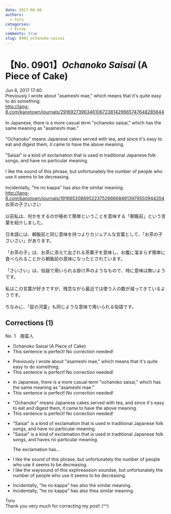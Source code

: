 ```yaml
---
date: 2017-06-06
authors:
  - toru
categories:
  - Essay
comments: true
slug: 0901_ochanoko-saisai
---
```


# 【No. 0901】<strong><em>Ochanoko Saisai</strong></em> (A Piece of Cake)
<div class="date">Jun 6, 2017 17:40</div>
<div id="post"><div id="body_show_ori">
Previously I wrote about "asameshi mae," which means that it's quite easy to do something.<br/><a href="http://lang-8.com/kanotown/journals/291692739634610672381429665747648285644" target="_blank">http://lang-8.com/kanotown/journals/291692739634610672381429665747648285644</a><br/><br/>In Japanese, there is a more casual term "ochanoko saisai," which has the same meaning as "asameshi mae."<br/><br/>"Ochanoko" means Japanese cakes served with tea, and since it's easy to eat and digest them, it came to have the above meaning.<br/><br/>"Saisai" is a kind of exclamation that is used in traditional Japanese folk songs, and have no particular meaning.<br/><br/>I like the sound of this phrase, but unfortunately the number of people who use it seems to be decreasing.<br/><br/>Incidentally, "he no kappa" has also the similar meaning.<br/><a href="http://lang-8.com/kanotown/journals/191665208695223752666684613979550944204" target="_blank">http://lang-8.com/kanotown/journals/191665208695223752666684613979550944204</a>
</div></div>

<!-- more -->

<div id="post_ja"><div id="body_show_mo">
お茶の子さいさい<br/><br/>以前私は、何かをするのが極めて簡単ということを意味する「朝飯前」という言葉を紹介しました。<br/><br/>日本語には、朝飯前と同じ意味を持つよりカジュアルな言葉として、「お茶の子さいさい」があります。<br/><br/>「お茶の子」は、お茶に添えて出される茶菓子を意味し、お腹に溜まらず簡単に食べられることから朝飯前の意味になったとされています。<br/><br/>「さいさい」は、俗謡で用いられる掛け声のようなもので、特に意味は無いようです。<br/><br/>私はこの言葉が好きですが、残念ながら最近では使う人の数が減ってきているようです。<br/><br/>ちなみに、「屁の河童」も同じような意味で用いられる俗語です。
</div></div>

## Corrections (1)
<div id="block"><div class="first_name"> No. 1　<span class="just_name">南蛮人</span></div><div id="block2">
<ul class="correction_field">
<li class="incorrect">Ochanoko Saisai (A Piece of Cake)</li>
<li class="corrected perfect">This sentence is perfect! No correction needed!</li>
</ul>
<ul class="correction_field">
<li class="incorrect">Previously I wrote about "asameshi mae," which means that it's quite easy to do something.</li>
<li class="corrected perfect">This sentence is perfect! No correction needed!</li>
</ul>
<ul class="correction_field">
<li class="incorrect">In Japanese, there is a more casual term "ochanoko saisai," which has the same meaning as "asameshi mae."</li>
<li class="corrected perfect">This sentence is perfect! No correction needed!</li>
</ul>
<ul class="correction_field">
<li class="incorrect">"Ochanoko" means Japanese cakes served with tea, and since it's easy to eat and digest them, it came to have the above meaning.</li>
<li class="corrected perfect">This sentence is perfect! No correction needed!</li>
</ul>
<ul class="correction_field">
<li class="incorrect">"Saisai" is a kind of exclamation that is used in traditional Japanese folk songs, and have no particular meaning.</li>
<li class="corrected correct">
"Saisai" is a kind of exclamation that is used in traditional Japanese folk songs, and ha<span class="f_gray"><span class="sline">ve</span></span><span class="f_red">s</span> no particular meaning.
<p class="correction_comment">The exclamation has...</p>
</li>
</ul>
<ul class="correction_field">
<li class="incorrect">I like the sound of this phrase, but unfortunately the number of people who use it seems to be decreasing.</li>
<li class="corrected correct">
I like the <span class="f_red">way</span><span class="f_gray"><span class="sline">sound</span></span> <span class="f_gray"><span class="sline">of </span></span>this <span class="f_red">ex</span>p<span class="f_gray"><span class="sline">h</span></span>r<span class="f_red">e</span><span class="f_gray"><span class="sline">a</span></span>s<span class="f_red">sion sounds</span><span class="f_gray"><span class="sline">e</span></span>, but unfortunately the number of people who use it seems to be decreasing.
</li>
</ul>
<ul class="correction_field">
<li class="incorrect">Incidentally, "he no kappa" has also the similar meaning.</li>
<li class="corrected correct">
Incidentally, "he no kappa" has also <span class="f_gray"><span class="sline">the</span></span><span class="f_red">a</span> similar meaning.
</li>
</ul>
</div><div class="name"><span class="just_name">Toru</span><br>
Thank you very much for correcting my post! (^^)
</div>
</div>
